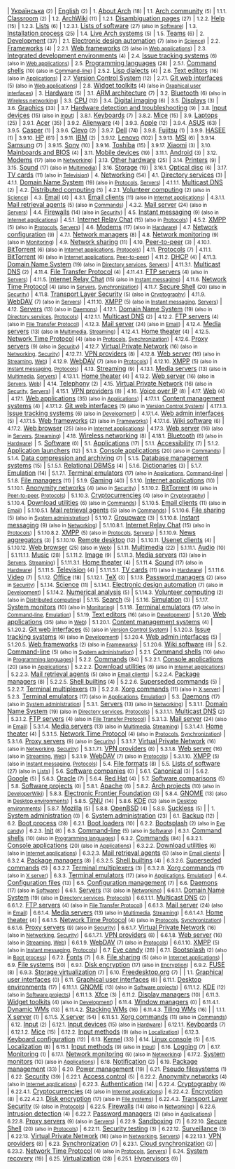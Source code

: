 | [Українська](/index.php/Category:%D0%A3%D0%BA%D1%80%D0%B0%D1%97%D0%BD%D1%81%D1%8C%D0%BA%D0%B0 "Category:Українська") <small>(2)</small> | [English](/index.php/Category:English "Category:English") <small>(2)</small> |
 <small>1.</small> [About Arch](/index.php/Category:About_Arch "Category:About Arch") <small>(18)</small> |
 <small>1.1.</small> [Arch community](/index.php/Category:Arch_community "Category:Arch community") <small>(5)</small> |
 <small>1.1.1.</small> [Classroom](/index.php/Category:Classroom "Category:Classroom") <small>(2)</small> |
 <small>1.2.</small> [ArchWiki](/index.php/Category:ArchWiki "Category:ArchWiki") <small>(11)</small> |
 <small>1.2.1.</small> [Disambiguation pages](/index.php/Category:Disambiguation_pages "Category:Disambiguation pages") <small>(27)</small> |
 <small>1.2.2.</small> [Help](/index.php/Category:Help "Category:Help") <small>(15)</small> |
 <small>1.2.3.</small> [Lists](/index.php/Category:Lists "Category:Lists") <small>(6)</small> |
 <small>1.2.3.1.</small> [Lists of software](/index.php/Category:Lists_of_software "Category:Lists of software") <small>(27) (also in [Software](/index.php/Category:Software "Category:Software"))</small> |
 <small>1.3.</small> [Installation process](/index.php/Category:Installation_process "Category:Installation process") <small>(25)</small> |
 <small>1.4.</small> [Live Arch systems](/index.php/Category:Live_Arch_systems "Category:Live Arch systems") <small>(5)</small> |
 <small>1.5.</small> [Teams](/index.php/Category:Teams "Category:Teams") <small>(6)</small> |
 <small>2.</small> [Development](/index.php/Category:Development "Category:Development") <small>(37)</small> |
 <small>2.1.</small> [Electronic design automation](/index.php/Category:Electronic_design_automation "Category:Electronic design automation") <small>(7) (also in [Science](/index.php/Category:Science "Category:Science"))</small> |
 <small>2.2.</small> [Frameworks](/index.php/Category:Frameworks "Category:Frameworks") <small>(4)</small> |
 <small>2.2.1.</small> [Web frameworks](/index.php/Category:Web_frameworks "Category:Web frameworks") <small>(2) (also in [Web applications](/index.php/Category:Web_applications "Category:Web applications"))</small> |
 <small>2.3.</small> [Integrated development environments](/index.php/Category:Integrated_development_environments "Category:Integrated development environments") <small>(4)</small> |
 <small>2.4.</small> [Issue tracking systems](/index.php/Category:Issue_tracking_systems "Category:Issue tracking systems") <small>(6) (also in [Web applications](/index.php/Category:Web_applications "Category:Web applications"))</small> |
 <small>2.5.</small> [Programming languages](/index.php/Category:Programming_languages "Category:Programming languages") <small>(28)</small> |
 <small>2.5.1.</small> [Command shells](/index.php/Category:Command_shells "Category:Command shells") <small>(10) (also in [Command-line](/index.php/Category:Command-line "Category:Command-line"))</small> |
 <small>2.5.2.</small> [Lisp dialects](/index.php/Category:Lisp_dialects "Category:Lisp dialects") <small>(4)</small> |
 <small>2.6.</small> [Text editors](/index.php/Category:Text_editors "Category:Text editors") <small>(16) (also in [Applications](/index.php/Category:Applications "Category:Applications"))</small> |
 <small>2.7.</small> [Version Control System](/index.php/Category:Version_Control_System "Category:Version Control System") <small>(12)</small> |
 <small>2.7.1.</small> [Git web interfaces](/index.php/Category:Git_web_interfaces "Category:Git web interfaces") <small>(5) (also in [Web applications](/index.php/Category:Web_applications "Category:Web applications"))</small> |
 <small>2.8.</small> [Widget toolkits](/index.php/Category:Widget_toolkits "Category:Widget toolkits") <small>(4) (also in [Graphical user interfaces](/index.php/Category:Graphical_user_interfaces "Category:Graphical user interfaces"))</small> |
 <small>3.</small> [Hardware](/index.php/Category:Hardware "Category:Hardware") <small>(5)</small> |
 <small>3.1.</small> [ARM architecture](/index.php/Category:ARM_architecture "Category:ARM architecture") <small>(7)</small> |
 <small>3.2.</small> [Bluetooth](/index.php/Category:Bluetooth "Category:Bluetooth") <small>(6) (also in [Wireless networking](/index.php/Category:Wireless_networking "Category:Wireless networking"))</small> |
 <small>3.3.</small> [CPU](/index.php/Category:CPU "Category:CPU") <small>(12)</small> |
 <small>3.4.</small> [Digital imaging](/index.php/Category:Digital_imaging "Category:Digital imaging") <small>(6)</small> |
 <small>3.5.</small> [Displays](/index.php/Category:Displays "Category:Displays") <small>(3)</small> |
 <small>3.6.</small> [Graphics](/index.php/Category:Graphics "Category:Graphics") <small>(33)</small> |
 <small>3.7.</small> [Hardware detection and troubleshooting](/index.php/Category:Hardware_detection_and_troubleshooting "Category:Hardware detection and troubleshooting") <small>(9)</small> |
 <small>3.8.</small> [Input devices](/index.php/Category:Input_devices "Category:Input devices") <small>(15) (also in [Input](/index.php/Category:Input "Category:Input"))</small> |
 <small>3.8.1.</small> [Keyboards](/index.php/Category:Keyboards "Category:Keyboards") <small>(7)</small> |
 <small>3.8.2.</small> [Mice](/index.php/Category:Mice "Category:Mice") <small>(15)</small> |
 <small>3.9.</small> [Laptops](/index.php/Category:Laptops "Category:Laptops") <small>(25)</small> |
 <small>3.9.1.</small> [Acer](/index.php/Category:Acer "Category:Acer") <small>(35)</small> |
 <small>3.9.2.</small> [Alienware](/index.php/Category:Alienware "Category:Alienware") <small>(4)</small> |
 <small>3.9.3.</small> [Apple](/index.php/Category:Apple "Category:Apple") <small>(12)</small> |
 <small>3.9.4.</small> [ASUS](/index.php/Category:ASUS "Category:ASUS") <small>(63)</small> |
 <small>3.9.5.</small> [Casper](/index.php/Category:Casper "Category:Casper") <small>(1)</small> |
 <small>3.9.6.</small> [Clevo](/index.php/Category:Clevo "Category:Clevo") <small>(2)</small> |
 <small>3.9.7.</small> [Dell](/index.php/Category:Dell "Category:Dell") <small>(74)</small> |
 <small>3.9.8.</small> [Fujitsu](/index.php/Category:Fujitsu "Category:Fujitsu") <small>(1)</small> |
 <small>3.9.9.</small> [HASEE](/index.php/Category:HASEE "Category:HASEE") <small>(1)</small> |
 <small>3.9.10.</small> [HP](/index.php/Category:HP "Category:HP") <small>(61)</small> |
 <small>3.9.11.</small> [IBM](/index.php/Category:IBM "Category:IBM") <small>(2)</small> |
 <small>3.9.12.</small> [Lenovo](/index.php/Category:Lenovo "Category:Lenovo") <small>(102)</small> |
 <small>3.9.13.</small> [MSI](/index.php/Category:MSI "Category:MSI") <small>(6)</small> |
 <small>3.9.14.</small> [Samsung](/index.php/Category:Samsung "Category:Samsung") <small>(7)</small> |
 <small>3.9.15.</small> [Sony](/index.php/Category:Sony "Category:Sony") <small>(10)</small> |
 <small>3.9.16.</small> [Toshiba](/index.php/Category:Toshiba "Category:Toshiba") <small>(15)</small> |
 <small>3.9.17.</small> [Xiaomi](/index.php/Category:Xiaomi "Category:Xiaomi") <small>(3)</small> |
 <small>3.10.</small> [Mainboards and BIOS](/index.php/Category:Mainboards_and_BIOS "Category:Mainboards and BIOS") <small>(4)</small> |
 <small>3.11.</small> [Mobile devices](/index.php/Category:Mobile_devices "Category:Mobile devices") <small>(19)</small> |
 <small>3.11.1.</small> [Android](/index.php/Category:Android "Category:Android") <small>(3)</small> |
 <small>3.12.</small> [Modems](/index.php/Category:Modems "Category:Modems") <small>(17) (also in [Networking](/index.php/Category:Networking "Category:Networking"))</small> |
 <small>3.13.</small> [Other hardware](/index.php/Category:Other_hardware "Category:Other hardware") <small>(25)</small> |
 <small>3.14.</small> [Printers](/index.php/Category:Printers "Category:Printers") <small>(9)</small> |
 <small>3.15.</small> [Sound](/index.php/Category:Sound "Category:Sound") <small>(17) (also in [Multimedia](/index.php/Category:Multimedia "Category:Multimedia"))</small> |
 <small>3.16.</small> [Storage](/index.php/Category:Storage "Category:Storage") <small>(19)</small> |
 <small>3.16.1.</small> [Optical disc](/index.php/Category:Optical_disc "Category:Optical disc") <small>(6)</small> |
 <small>3.17.</small> [TV cards](/index.php/Category:TV_cards "Category:TV cards") <small>(11) (also in [Television](/index.php/Category:Television "Category:Television"))</small> |
 <small>4.</small> [Networking](/index.php/Category:Networking "Category:Networking") <small>(54)</small> |
 <small>4.1.</small> [Directory services](/index.php/Category:Directory_services "Category:Directory services") <small>(3)</small> |
 <small>4.1.1.</small> [Domain Name System](/index.php/Category:Domain_Name_System "Category:Domain Name System") <small>(19) (also in [Protocols](/index.php/Category:Protocols "Category:Protocols"), [Servers](/index.php/Category:Servers "Category:Servers"))</small> |
 <small>4.1.1.1.</small> [Multicast DNS](/index.php/Category:Multicast_DNS "Category:Multicast DNS") <small>(2)</small> |
 <small>4.2.</small> [Distributed computing](/index.php/Category:Distributed_computing "Category:Distributed computing") <small>(5)</small> |
 <small>4.2.1.</small> [Volunteer computing](/index.php/Category:Volunteer_computing "Category:Volunteer computing") <small>(2) (also in [Science](/index.php/Category:Science "Category:Science"))</small> |
 <small>4.3.</small> [Email](/index.php/Category:Email "Category:Email") <small>(4)</small> |
 <small>4.3.1.</small> [Email clients](/index.php/Category:Email_clients "Category:Email clients") <small>(11) (also in [Internet applications](/index.php/Category:Internet_applications "Category:Internet applications"))</small> |
 <small>4.3.1.1.</small> [Mail retrieval agents](/index.php/Category:Mail_retrieval_agents "Category:Mail retrieval agents") <small>(5) (also in [Commands](/index.php/Category:Commands "Category:Commands"))</small> |
 <small>4.3.2.</small> [Mail server](/index.php/Category:Mail_server "Category:Mail server") <small>(24) (also in [Servers](/index.php/Category:Servers "Category:Servers"))</small> |
 <small>4.4.</small> [Firewalls](/index.php/Category:Firewalls "Category:Firewalls") <small>(14) (also in [Security](/index.php/Category:Security "Category:Security"))</small> |
 <small>4.5.</small> [Instant messaging](/index.php/Category:Instant_messaging "Category:Instant messaging") <small>(9) (also in [Internet applications](/index.php/Category:Internet_applications "Category:Internet applications"))</small> |
 <small>4.5.1.</small> [Internet Relay Chat](/index.php/Category:Internet_Relay_Chat "Category:Internet Relay Chat") <small>(15) (also in [Protocols](/index.php/Category:Protocols "Category:Protocols"))</small> |
 <small>4.5.2.</small> [XMPP](/index.php/Category:XMPP "Category:XMPP") <small>(5) (also in [Protocols](/index.php/Category:Protocols "Category:Protocols"), [Servers](/index.php/Category:Servers "Category:Servers"))</small> |
 <small>4.6.</small> [Modems](/index.php/Category:Modems "Category:Modems") <small>(17) (also in [Hardware](/index.php/Category:Hardware "Category:Hardware"))</small> |
 <small>4.7.</small> [Network configuration](/index.php/Category:Network_configuration "Category:Network configuration") <small>(9)</small> |
 <small>4.7.1.</small> [Network managers](/index.php/Category:Network_managers "Category:Network managers") <small>(8)</small> |
 <small>4.8.</small> [Network monitoring](/index.php/Category:Network_monitoring "Category:Network monitoring") <small>(9) (also in [Monitoring](/index.php/Category:Monitoring "Category:Monitoring"))</small> |
 <small>4.9.</small> [Network sharing](/index.php/Category:Network_sharing "Category:Network sharing") <small>(11)</small> |
 <small>4.10.</small> [Peer-to-peer](/index.php/Category:Peer-to-peer "Category:Peer-to-peer") <small>(3)</small> |
 <small>4.10.1.</small> [BitTorrent](/index.php/Category:BitTorrent "Category:BitTorrent") <small>(6) (also in [Internet applications](/index.php/Category:Internet_applications "Category:Internet applications"), [Protocols](/index.php/Category:Protocols "Category:Protocols"))</small> |
 <small>4.11.</small> [Protocols](/index.php/Category:Protocols "Category:Protocols") <small>(7)</small> |
 <small>4.11.1.</small> [BitTorrent](/index.php/Category:BitTorrent "Category:BitTorrent") <small>(6) (also in [Internet applications](/index.php/Category:Internet_applications "Category:Internet applications"), [Peer-to-peer](/index.php/Category:Peer-to-peer "Category:Peer-to-peer"))</small> |
 <small>4.11.2.</small> [DHCP](/index.php/Category:DHCP "Category:DHCP") <small>(4)</small> |
 <small>4.11.3.</small> [Domain Name System](/index.php/Category:Domain_Name_System "Category:Domain Name System") <small>(19) (also in [Directory services](/index.php/Category:Directory_services "Category:Directory services"), [Servers](/index.php/Category:Servers "Category:Servers"))</small> |
 <small>4.11.3.1.</small> [Multicast DNS](/index.php/Category:Multicast_DNS "Category:Multicast DNS") <small>(2)</small> |
 <small>4.11.4.</small> [File Transfer Protocol](/index.php/Category:File_Transfer_Protocol "Category:File Transfer Protocol") <small>(4)</small> |
 <small>4.11.4.1.</small> [FTP servers](/index.php/Category:FTP_servers "Category:FTP servers") <small>(4) (also in [Servers](/index.php/Category:Servers "Category:Servers"))</small> |
 <small>4.11.5.</small> [Internet Relay Chat](/index.php/Category:Internet_Relay_Chat "Category:Internet Relay Chat") <small>(15) (also in [Instant messaging](/index.php/Category:Instant_messaging "Category:Instant messaging"))</small> |
 <small>4.11.6.</small> [Network Time Protocol](/index.php/Category:Network_Time_Protocol "Category:Network Time Protocol") <small>(4) (also in [Servers](/index.php/Category:Servers "Category:Servers"), [Synchronization](/index.php/Category:Synchronization "Category:Synchronization"))</small> |
 <small>4.11.7.</small> [Secure Shell](/index.php/Category:Secure_Shell "Category:Secure Shell") <small>(20) (also in [Security](/index.php/Category:Security "Category:Security"))</small> |
 <small>4.11.8.</small> [Transport Layer Security](/index.php/Category:Transport_Layer_Security "Category:Transport Layer Security") <small>(5) (also in [Cryptography](/index.php/Category:Cryptography "Category:Cryptography"))</small> |
 <small>4.11.9.</small> [WebDAV](/index.php/Category:WebDAV "Category:WebDAV") <small>(7) (also in [Servers](/index.php/Category:Servers "Category:Servers"))</small> |
 <small>4.11.10.</small> [XMPP](/index.php/Category:XMPP "Category:XMPP") <small>(5) (also in [Instant messaging](/index.php/Category:Instant_messaging "Category:Instant messaging"), [Servers](/index.php/Category:Servers "Category:Servers"))</small> |
 <small>4.12.</small> [Servers](/index.php/Category:Servers "Category:Servers") <small>(13) (also in [Daemons](/index.php/Category:Daemons "Category:Daemons"))</small> |
 <small>4.12.1.</small> [Domain Name System](/index.php/Category:Domain_Name_System "Category:Domain Name System") <small>(19) (also in [Directory services](/index.php/Category:Directory_services "Category:Directory services"), [Protocols](/index.php/Category:Protocols "Category:Protocols"))</small> |
 <small>4.12.1.1.</small> [Multicast DNS](/index.php/Category:Multicast_DNS "Category:Multicast DNS") <small>(2)</small> |
 <small>4.12.2.</small> [FTP servers](/index.php/Category:FTP_servers "Category:FTP servers") <small>(4) (also in [File Transfer Protocol](/index.php/Category:File_Transfer_Protocol "Category:File Transfer Protocol"))</small> |
 <small>4.12.3.</small> [Mail server](/index.php/Category:Mail_server "Category:Mail server") <small>(24) (also in [Email](/index.php/Category:Email "Category:Email"))</small> |
 <small>4.12.4.</small> [Media servers](/index.php/Category:Media_servers "Category:Media servers") <small>(13) (also in [Multimedia](/index.php/Category:Multimedia "Category:Multimedia"), [Streaming](/index.php/Category:Streaming "Category:Streaming"))</small> |
 <small>4.12.4.1.</small> [Home theater](/index.php/Category:Home_theater "Category:Home theater") <small>(4)</small> |
 <small>4.12.5.</small> [Network Time Protocol](/index.php/Category:Network_Time_Protocol "Category:Network Time Protocol") <small>(4) (also in [Protocols](/index.php/Category:Protocols "Category:Protocols"), [Synchronization](/index.php/Category:Synchronization "Category:Synchronization"))</small> |
 <small>4.12.6.</small> [Proxy servers](/index.php/Category:Proxy_servers "Category:Proxy servers") <small>(9) (also in [Security](/index.php/Category:Security "Category:Security"))</small> |
 <small>4.12.7.</small> [Virtual Private Network](/index.php/Category:Virtual_Private_Network "Category:Virtual Private Network") <small>(16) (also in [Networking](/index.php/Category:Networking "Category:Networking"), [Security](/index.php/Category:Security "Category:Security"))</small> |
 <small>4.12.7.1.</small> [VPN providers](/index.php/Category:VPN_providers "Category:VPN providers") <small>(8)</small> |
 <small>4.12.8.</small> [Web server](/index.php/Category:Web_server "Category:Web server") <small>(16) (also in [Streaming](/index.php/Category:Streaming "Category:Streaming"), [Web](/index.php/Category:Web "Category:Web"))</small> |
 <small>4.12.9.</small> [WebDAV](/index.php/Category:WebDAV "Category:WebDAV") <small>(7) (also in [Protocols](/index.php/Category:Protocols "Category:Protocols"))</small> |
 <small>4.12.10.</small> [XMPP](/index.php/Category:XMPP "Category:XMPP") <small>(5) (also in [Instant messaging](/index.php/Category:Instant_messaging "Category:Instant messaging"), [Protocols](/index.php/Category:Protocols "Category:Protocols"))</small> |
 <small>4.13.</small> [Streaming](/index.php/Category:Streaming "Category:Streaming") <small>(9)</small> |
 <small>4.13.1.</small> [Media servers](/index.php/Category:Media_servers "Category:Media servers") <small>(13) (also in [Multimedia](/index.php/Category:Multimedia "Category:Multimedia"), [Servers](/index.php/Category:Servers "Category:Servers"))</small> |
 <small>4.13.1.1.</small> [Home theater](/index.php/Category:Home_theater "Category:Home theater") <small>(4)</small> |
 <small>4.13.2.</small> [Web server](/index.php/Category:Web_server "Category:Web server") <small>(16) (also in [Servers](/index.php/Category:Servers "Category:Servers"), [Web](/index.php/Category:Web "Category:Web"))</small> |
 <small>4.14.</small> [Telephony](/index.php/Category:Telephony "Category:Telephony") <small>(2)</small> |
 <small>4.15.</small> [Virtual Private Network](/index.php/Category:Virtual_Private_Network "Category:Virtual Private Network") <small>(16) (also in [Security](/index.php/Category:Security "Category:Security"), [Servers](/index.php/Category:Servers "Category:Servers"))</small> |
 <small>4.15.1.</small> [VPN providers](/index.php/Category:VPN_providers "Category:VPN providers") <small>(8)</small> |
 <small>4.16.</small> [Voice over IP](/index.php/Category:Voice_over_IP "Category:Voice over IP") <small>(8)</small> |
 <small>4.17.</small> [Web](/index.php/Category:Web "Category:Web") <small>(4)</small> |
 <small>4.17.1.</small> [Web applications](/index.php/Category:Web_applications "Category:Web applications") <small>(35) (also in [Applications](/index.php/Category:Applications "Category:Applications"))</small> |
 <small>4.17.1.1.</small> [Content management systems](/index.php/Category:Content_management_systems "Category:Content management systems") <small>(4)</small> |
 <small>4.17.1.2.</small> [Git web interfaces](/index.php/Category:Git_web_interfaces "Category:Git web interfaces") <small>(5) (also in [Version Control System](/index.php/Category:Version_Control_System "Category:Version Control System"))</small> |
 <small>4.17.1.3.</small> [Issue tracking systems](/index.php/Category:Issue_tracking_systems "Category:Issue tracking systems") <small>(6) (also in [Development](/index.php/Category:Development "Category:Development"))</small> |
 <small>4.17.1.4.</small> [Web admin interfaces](/index.php/Category:Web_admin_interfaces "Category:Web admin interfaces") <small>(5)</small> |
 <small>4.17.1.5.</small> [Web frameworks](/index.php/Category:Web_frameworks "Category:Web frameworks") <small>(2) (also in [Frameworks](/index.php/Category:Frameworks "Category:Frameworks"))</small> |
 <small>4.17.1.6.</small> [Wiki software](/index.php/Category:Wiki_software "Category:Wiki software") <small>(6)</small> |
 <small>4.17.2.</small> [Web browser](/index.php/Category:Web_browser "Category:Web browser") <small>(25) (also in [Internet applications](/index.php/Category:Internet_applications "Category:Internet applications"))</small> |
 <small>4.17.3.</small> [Web server](/index.php/Category:Web_server "Category:Web server") <small>(16) (also in [Servers](/index.php/Category:Servers "Category:Servers"), [Streaming](/index.php/Category:Streaming "Category:Streaming"))</small> |
 <small>4.18.</small> [Wireless networking](/index.php/Category:Wireless_networking "Category:Wireless networking") <small>(8)</small> |
 <small>4.18.1.</small> [Bluetooth](/index.php/Category:Bluetooth "Category:Bluetooth") <small>(6) (also in [Hardware](/index.php/Category:Hardware "Category:Hardware"))</small> |
 <small>5.</small> [Software](/index.php/Category:Software "Category:Software") <small>(0)</small> |
 <small>5.1.</small> [Applications](/index.php/Category:Applications "Category:Applications") <small>(17)</small> |
 <small>5.1.1.</small> [Accessibility](/index.php/Category:Accessibility "Category:Accessibility") <small>(7)</small> |
 <small>5.1.2.</small> [Application launchers](/index.php/Category:Application_launchers "Category:Application launchers") <small>(12)</small> |
 <small>5.1.3.</small> [Console applications](/index.php/Category:Console_applications "Category:Console applications") <small>(20) (also in [Commands](/index.php/Category:Commands "Category:Commands"))</small> |
 <small>5.1.4.</small> [Data compression and archiving](/index.php/Category:Data_compression_and_archiving "Category:Data compression and archiving") <small>(7)</small> |
 <small>5.1.5.</small> [Database management systems](/index.php/Category:Database_management_systems "Category:Database management systems") <small>(15)</small> |
 <small>5.1.5.1.</small> [Relational DBMSs](/index.php/Category:Relational_DBMSs "Category:Relational DBMSs") <small>(4)</small> |
 <small>5.1.6.</small> [Dictionaries](/index.php/Category:Dictionaries "Category:Dictionaries") <small>(3)</small> |
 <small>5.1.7.</small> [Emulation](/index.php/Category:Emulation "Category:Emulation") <small>(14)</small> |
 <small>5.1.7.1.</small> [Terminal emulators](/index.php/Category:Terminal_emulators "Category:Terminal emulators") <small>(17) (also in [Applications](/index.php/Category:Applications "Category:Applications"), [Command-line](/index.php/Category:Command-line "Category:Command-line"))</small> |
 <small>5.1.8.</small> [File managers](/index.php/Category:File_managers "Category:File managers") <small>(11)</small> |
 <small>5.1.9.</small> [Gaming](/index.php/Category:Gaming "Category:Gaming") <small>(40)</small> |
 <small>5.1.10.</small> [Internet applications](/index.php/Category:Internet_applications "Category:Internet applications") <small>(10)</small> |
 <small>5.1.10.1.</small> [Anonymity networks](/index.php/Category:Anonymity_networks "Category:Anonymity networks") <small>(4) (also in [Security](/index.php/Category:Security "Category:Security"))</small> |
 <small>5.1.10.2.</small> [BitTorrent](/index.php/Category:BitTorrent "Category:BitTorrent") <small>(6) (also in [Peer-to-peer](/index.php/Category:Peer-to-peer "Category:Peer-to-peer"), [Protocols](/index.php/Category:Protocols "Category:Protocols"))</small> |
 <small>5.1.10.3.</small> [Cryptocurrencies](/index.php/Category:Cryptocurrencies "Category:Cryptocurrencies") <small>(4) (also in [Cryptography](/index.php/Category:Cryptography "Category:Cryptography"))</small> |
 <small>5.1.10.4.</small> [Download utilities](/index.php/Category:Download_utilities "Category:Download utilities") <small>(6) (also in [Commands](/index.php/Category:Commands "Category:Commands"))</small> |
 <small>5.1.10.5.</small> [Email clients](/index.php/Category:Email_clients "Category:Email clients") <small>(11) (also in [Email](/index.php/Category:Email "Category:Email"))</small> |
 <small>5.1.10.5.1.</small> [Mail retrieval agents](/index.php/Category:Mail_retrieval_agents "Category:Mail retrieval agents") <small>(5) (also in [Commands](/index.php/Category:Commands "Category:Commands"))</small> |
 <small>5.1.10.6.</small> [File sharing](/index.php/Category:File_sharing "Category:File sharing") <small>(5) (also in [System administration](/index.php/Category:System_administration "Category:System administration"))</small> |
 <small>5.1.10.7.</small> [Groupware](/index.php/Category:Groupware "Category:Groupware") <small>(3)</small> |
 <small>5.1.10.8.</small> [Instant messaging](/index.php/Category:Instant_messaging "Category:Instant messaging") <small>(9) (also in [Networking](/index.php/Category:Networking "Category:Networking"))</small> |
 <small>5.1.10.8.1.</small> [Internet Relay Chat](/index.php/Category:Internet_Relay_Chat "Category:Internet Relay Chat") <small>(15) (also in [Protocols](/index.php/Category:Protocols "Category:Protocols"))</small> |
 <small>5.1.10.8.2.</small> [XMPP](/index.php/Category:XMPP "Category:XMPP") <small>(5) (also in [Protocols](/index.php/Category:Protocols "Category:Protocols"), [Servers](/index.php/Category:Servers "Category:Servers"))</small> |
 <small>5.1.10.9.</small> [News aggregators](/index.php/Category:News_aggregators "Category:News aggregators") <small>(3)</small> |
 <small>5.1.10.10.</small> [Remote desktop](/index.php/Category:Remote_desktop "Category:Remote desktop") <small>(12)</small> |
 <small>5.1.10.11.</small> [Usenet clients](/index.php/Category:Usenet_clients "Category:Usenet clients") <small>(4)</small> |
 <small>5.1.10.12.</small> [Web browser](/index.php/Category:Web_browser "Category:Web browser") <small>(25) (also in [Web](/index.php/Category:Web "Category:Web"))</small> |
 <small>5.1.11.</small> [Multimedia](/index.php/Category:Multimedia "Category:Multimedia") <small>(22)</small> |
 <small>5.1.11.1.</small> [Audio](/index.php/Category:Audio "Category:Audio") <small>(10)</small> |
 <small>5.1.11.1.1.</small> [Music](/index.php/Category:Music "Category:Music") <small>(28)</small> |
 <small>5.1.11.2.</small> [Image](/index.php/Category:Image "Category:Image") <small>(9)</small> |
 <small>5.1.11.3.</small> [Media servers](/index.php/Category:Media_servers "Category:Media servers") <small>(13) (also in [Servers](/index.php/Category:Servers "Category:Servers"), [Streaming](/index.php/Category:Streaming "Category:Streaming"))</small> |
 <small>5.1.11.3.1.</small> [Home theater](/index.php/Category:Home_theater "Category:Home theater") <small>(4)</small> |
 <small>5.1.11.4.</small> [Sound](/index.php/Category:Sound "Category:Sound") <small>(17) (also in [Hardware](/index.php/Category:Hardware "Category:Hardware"))</small> |
 <small>5.1.11.5.</small> [Television](/index.php/Category:Television "Category:Television") <small>(4)</small> |
 <small>5.1.11.5.1.</small> [TV cards](/index.php/Category:TV_cards "Category:TV cards") <small>(11) (also in [Hardware](/index.php/Category:Hardware "Category:Hardware"))</small> |
 <small>5.1.11.6.</small> [Video](/index.php/Category:Video "Category:Video") <small>(7)</small> |
 <small>5.1.12.</small> [Office](/index.php/Category:Office "Category:Office") <small>(18)</small> |
 <small>5.1.12.1.</small> [TeX](/index.php/Category:TeX "Category:TeX") <small>(3)</small> |
 <small>5.1.13.</small> [Password managers](/index.php/Category:Password_managers "Category:Password managers") <small>(2) (also in [Security](/index.php/Category:Security "Category:Security"))</small> |
 <small>5.1.14.</small> [Science](/index.php/Category:Science "Category:Science") <small>(11)</small> |
 <small>5.1.14.1.</small> [Electronic design automation](/index.php/Category:Electronic_design_automation "Category:Electronic design automation") <small>(7) (also in [Development](/index.php/Category:Development "Category:Development"))</small> |
 <small>5.1.14.2.</small> [Numerical analysis](/index.php/Category:Numerical_analysis "Category:Numerical analysis") <small>(5)</small> |
 <small>5.1.14.3.</small> [Volunteer computing](/index.php/Category:Volunteer_computing "Category:Volunteer computing") <small>(2) (also in [Distributed computing](/index.php/Category:Distributed_computing "Category:Distributed computing"))</small> |
 <small>5.1.15.</small> [Search](/index.php/Category:Search "Category:Search") <small>(5)</small> |
 <small>5.1.16.</small> [Simulation](/index.php/Category:Simulation "Category:Simulation") <small>(3)</small> |
 <small>5.1.17.</small> [System monitors](/index.php/Category:System_monitors "Category:System monitors") <small>(10) (also in [Monitoring](/index.php/Category:Monitoring "Category:Monitoring"))</small> |
 <small>5.1.18.</small> [Terminal emulators](/index.php/Category:Terminal_emulators "Category:Terminal emulators") <small>(17) (also in [Command-line](/index.php/Category:Command-line "Category:Command-line"), [Emulation](/index.php/Category:Emulation "Category:Emulation"))</small> |
 <small>5.1.19.</small> [Text editors](/index.php/Category:Text_editors "Category:Text editors") <small>(16) (also in [Development](/index.php/Category:Development "Category:Development"))</small> |
 <small>5.1.20.</small> [Web applications](/index.php/Category:Web_applications "Category:Web applications") <small>(35) (also in [Web](/index.php/Category:Web "Category:Web"))</small> |
 <small>5.1.20.1.</small> [Content management systems](/index.php/Category:Content_management_systems "Category:Content management systems") <small>(4)</small> |
 <small>5.1.20.2.</small> [Git web interfaces](/index.php/Category:Git_web_interfaces "Category:Git web interfaces") <small>(5) (also in [Version Control System](/index.php/Category:Version_Control_System "Category:Version Control System"))</small> |
 <small>5.1.20.3.</small> [Issue tracking systems](/index.php/Category:Issue_tracking_systems "Category:Issue tracking systems") <small>(6) (also in [Development](/index.php/Category:Development "Category:Development"))</small> |
 <small>5.1.20.4.</small> [Web admin interfaces](/index.php/Category:Web_admin_interfaces "Category:Web admin interfaces") <small>(5)</small> |
 <small>5.1.20.5.</small> [Web frameworks](/index.php/Category:Web_frameworks "Category:Web frameworks") <small>(2) (also in [Frameworks](/index.php/Category:Frameworks "Category:Frameworks"))</small> |
 <small>5.1.20.6.</small> [Wiki software](/index.php/Category:Wiki_software "Category:Wiki software") <small>(6)</small> |
 <small>5.2.</small> [Command-line](/index.php/Category:Command-line "Category:Command-line") <small>(5) (also in [System administration](/index.php/Category:System_administration "Category:System administration"))</small> |
 <small>5.2.1.</small> [Command shells](/index.php/Category:Command_shells "Category:Command shells") <small>(10) (also in [Programming languages](/index.php/Category:Programming_languages "Category:Programming languages"))</small> |
 <small>5.2.2.</small> [Commands](/index.php/Category:Commands "Category:Commands") <small>(84)</small> |
 <small>5.2.2.1.</small> [Console applications](/index.php/Category:Console_applications "Category:Console applications") <small>(20) (also in [Applications](/index.php/Category:Applications "Category:Applications"))</small> |
 <small>5.2.2.2.</small> [Download utilities](/index.php/Category:Download_utilities "Category:Download utilities") <small>(6) (also in [Internet applications](/index.php/Category:Internet_applications "Category:Internet applications"))</small> |
 <small>5.2.2.3.</small> [Mail retrieval agents](/index.php/Category:Mail_retrieval_agents "Category:Mail retrieval agents") <small>(5) (also in [Email clients](/index.php/Category:Email_clients "Category:Email clients"))</small> |
 <small>5.2.2.4.</small> [Package managers](/index.php/Category:Package_managers "Category:Package managers") <small>(8)</small> |
 <small>5.2.2.5.</small> [Shell builtins](/index.php/Category:Shell_builtins "Category:Shell builtins") <small>(4)</small> |
 <small>5.2.2.6.</small> [Superseded commands](/index.php/Category:Superseded_commands "Category:Superseded commands") <small>(5)</small> |
 <small>5.2.2.7.</small> [Terminal multiplexers](/index.php/Category:Terminal_multiplexers "Category:Terminal multiplexers") <small>(3)</small> |
 <small>5.2.2.8.</small> [Xorg commands](/index.php/Category:Xorg_commands "Category:Xorg commands") <small>(11) (also in [X server](/index.php/Category:X_server "Category:X server"))</small> |
 <small>5.2.3.</small> [Terminal emulators](/index.php/Category:Terminal_emulators "Category:Terminal emulators") <small>(17) (also in [Applications](/index.php/Category:Applications "Category:Applications"), [Emulation](/index.php/Category:Emulation "Category:Emulation"))</small> |
 <small>5.3.</small> [Daemons](/index.php/Category:Daemons "Category:Daemons") <small>(17) (also in [System administration](/index.php/Category:System_administration "Category:System administration"))</small> |
 <small>5.3.1.</small> [Servers](/index.php/Category:Servers "Category:Servers") <small>(13) (also in [Networking](/index.php/Category:Networking "Category:Networking"))</small> |
 <small>5.3.1.1.</small> [Domain Name System](/index.php/Category:Domain_Name_System "Category:Domain Name System") <small>(19) (also in [Directory services](/index.php/Category:Directory_services "Category:Directory services"), [Protocols](/index.php/Category:Protocols "Category:Protocols"))</small> |
 <small>5.3.1.1.1.</small> [Multicast DNS](/index.php/Category:Multicast_DNS "Category:Multicast DNS") <small>(2)</small> |
 <small>5.3.1.2.</small> [FTP servers](/index.php/Category:FTP_servers "Category:FTP servers") <small>(4) (also in [File Transfer Protocol](/index.php/Category:File_Transfer_Protocol "Category:File Transfer Protocol"))</small> |
 <small>5.3.1.3.</small> [Mail server](/index.php/Category:Mail_server "Category:Mail server") <small>(24) (also in [Email](/index.php/Category:Email "Category:Email"))</small> |
 <small>5.3.1.4.</small> [Media servers](/index.php/Category:Media_servers "Category:Media servers") <small>(13) (also in [Multimedia](/index.php/Category:Multimedia "Category:Multimedia"), [Streaming](/index.php/Category:Streaming "Category:Streaming"))</small> |
 <small>5.3.1.4.1.</small> [Home theater](/index.php/Category:Home_theater "Category:Home theater") <small>(4)</small> |
 <small>5.3.1.5.</small> [Network Time Protocol](/index.php/Category:Network_Time_Protocol "Category:Network Time Protocol") <small>(4) (also in [Protocols](/index.php/Category:Protocols "Category:Protocols"), [Synchronization](/index.php/Category:Synchronization "Category:Synchronization"))</small> |
 <small>5.3.1.6.</small> [Proxy servers](/index.php/Category:Proxy_servers "Category:Proxy servers") <small>(9) (also in [Security](/index.php/Category:Security "Category:Security"))</small> |
 <small>5.3.1.7.</small> [Virtual Private Network](/index.php/Category:Virtual_Private_Network "Category:Virtual Private Network") <small>(16) (also in [Networking](/index.php/Category:Networking "Category:Networking"), [Security](/index.php/Category:Security "Category:Security"))</small> |
 <small>5.3.1.7.1.</small> [VPN providers](/index.php/Category:VPN_providers "Category:VPN providers") <small>(8)</small> |
 <small>5.3.1.8.</small> [Web server](/index.php/Category:Web_server "Category:Web server") <small>(16) (also in [Streaming](/index.php/Category:Streaming "Category:Streaming"), [Web](/index.php/Category:Web "Category:Web"))</small> |
 <small>5.3.1.9.</small> [WebDAV](/index.php/Category:WebDAV "Category:WebDAV") <small>(7) (also in [Protocols](/index.php/Category:Protocols "Category:Protocols"))</small> |
 <small>5.3.1.10.</small> [XMPP](/index.php/Category:XMPP "Category:XMPP") <small>(5) (also in [Instant messaging](/index.php/Category:Instant_messaging "Category:Instant messaging"), [Protocols](/index.php/Category:Protocols "Category:Protocols"))</small> |
 <small>5.4.</small> [File formats](/index.php/Category:File_formats "Category:File formats") <small>(8)</small> |
 <small>5.5.</small> [Lists of software](/index.php/Category:Lists_of_software "Category:Lists of software") <small>(27) (also in [Lists](/index.php/Category:Lists "Category:Lists"))</small> |
 <small>5.6.</small> [Software companies](/index.php/Category:Software_companies "Category:Software companies") <small>(0)</small> |
 <small>5.6.1.</small> [Canonical](/index.php/Category:Canonical "Category:Canonical") <small>(3)</small> |
 <small>5.6.2.</small> [Google](/index.php/Category:Google "Category:Google") <small>(5)</small> |
 <small>5.6.3.</small> [Oracle](/index.php/Category:Oracle "Category:Oracle") <small>(7)</small> |
 <small>5.6.4.</small> [Red Hat](/index.php/Category:Red_Hat "Category:Red Hat") <small>(4)</small> |
 <small>5.7.</small> [Software comparisons](/index.php/Category:Software_comparisons "Category:Software comparisons") <small>(5)</small> |
 <small>5.8.</small> [Software projects](/index.php/Category:Software_projects "Category:Software projects") <small>(0)</small> |
 <small>5.8.1.</small> [Apache](/index.php/Category:Apache "Category:Apache") <small>(6)</small> |
 <small>5.8.2.</small> [Arch projects](/index.php/Category:Arch_projects "Category:Arch projects") <small>(10) (also in [DeveloperWiki](/index.php/Category:DeveloperWiki "Category:DeveloperWiki"))</small> |
 <small>5.8.3.</small> [Electronic Frontier Foundation](/index.php/Category:Electronic_Frontier_Foundation "Category:Electronic Frontier Foundation") <small>(3)</small> |
 <small>5.8.4.</small> [GNOME](/index.php/Category:GNOME "Category:GNOME") <small>(13) (also in [Desktop environments](/index.php/Category:Desktop_environments "Category:Desktop environments"))</small> |
 <small>5.8.5.</small> [GNU](/index.php/Category:GNU "Category:GNU") <small>(14)</small> |
 <small>5.8.6.</small> [KDE](/index.php/Category:KDE "Category:KDE") <small>(12) (also in [Desktop environments](/index.php/Category:Desktop_environments "Category:Desktop environments"))</small> |
 <small>5.8.7.</small> [Mozilla](/index.php/Category:Mozilla "Category:Mozilla") <small>(5)</small> |
 <small>5.8.8.</small> [OpenBSD](/index.php/Category:OpenBSD "Category:OpenBSD") <small>(4)</small> |
 <small>5.8.9.</small> [Suckless](/index.php/Category:Suckless "Category:Suckless") <small>(5)</small> |
| <small>1.</small> [System administration](/index.php/Category:System_administration_(%D0%A3%D0%BA%D1%80%D0%B0%D1%97%D0%BD%D1%81%D1%8C%D0%BA%D0%B0) "Category:System administration (Українська)") <small>(0)</small> | <small>6.</small> [System administration](/index.php/Category:System_administration "Category:System administration") <small>(23)</small> |
 <small>6.1.</small> [Backup](/index.php/Category:Backup "Category:Backup") <small>(12)</small> |
 <small>6.2.</small> [Boot process](/index.php/Category:Boot_process "Category:Boot process") <small>(28)</small> |
 <small>6.2.1.</small> [Boot loaders](/index.php/Category:Boot_loaders "Category:Boot loaders") <small>(10)</small> |
 <small>6.2.2.</small> [Bootsplash](/index.php/Category:Bootsplash "Category:Bootsplash") <small>(2) (also in [Eye candy](/index.php/Category:Eye_candy "Category:Eye candy"))</small> |
 <small>6.2.3.</small> [Init](/index.php/Category:Init "Category:Init") <small>(8)</small> |
 <small>6.3.</small> [Command-line](/index.php/Category:Command-line "Category:Command-line") <small>(5) (also in [Software](/index.php/Category:Software "Category:Software"))</small> |
 <small>6.3.1.</small> [Command shells](/index.php/Category:Command_shells "Category:Command shells") <small>(10) (also in [Programming languages](/index.php/Category:Programming_languages "Category:Programming languages"))</small> |
 <small>6.3.2.</small> [Commands](/index.php/Category:Commands "Category:Commands") <small>(84)</small> |
 <small>6.3.2.1.</small> [Console applications](/index.php/Category:Console_applications "Category:Console applications") <small>(20) (also in [Applications](/index.php/Category:Applications "Category:Applications"))</small> |
 <small>6.3.2.2.</small> [Download utilities](/index.php/Category:Download_utilities "Category:Download utilities") <small>(6) (also in [Internet applications](/index.php/Category:Internet_applications "Category:Internet applications"))</small> |
 <small>6.3.2.3.</small> [Mail retrieval agents](/index.php/Category:Mail_retrieval_agents "Category:Mail retrieval agents") <small>(5) (also in [Email clients](/index.php/Category:Email_clients "Category:Email clients"))</small> |
 <small>6.3.2.4.</small> [Package managers](/index.php/Category:Package_managers "Category:Package managers") <small>(8)</small> |
 <small>6.3.2.5.</small> [Shell builtins](/index.php/Category:Shell_builtins "Category:Shell builtins") <small>(4)</small> |
 <small>6.3.2.6.</small> [Superseded commands](/index.php/Category:Superseded_commands "Category:Superseded commands") <small>(5)</small> |
 <small>6.3.2.7.</small> [Terminal multiplexers](/index.php/Category:Terminal_multiplexers "Category:Terminal multiplexers") <small>(3)</small> |
 <small>6.3.2.8.</small> [Xorg commands](/index.php/Category:Xorg_commands "Category:Xorg commands") <small>(11) (also in [X server](/index.php/Category:X_server "Category:X server"))</small> |
 <small>6.3.3.</small> [Terminal emulators](/index.php/Category:Terminal_emulators "Category:Terminal emulators") <small>(17) (also in [Applications](/index.php/Category:Applications "Category:Applications"), [Emulation](/index.php/Category:Emulation "Category:Emulation"))</small> |
 <small>6.4.</small> [Configuration files](/index.php/Category:Configuration_files "Category:Configuration files") <small>(13)</small> |
 <small>6.5.</small> [Configuration management](/index.php/Category:Configuration_management "Category:Configuration management") <small>(7)</small> |
 <small>6.6.</small> [Daemons](/index.php/Category:Daemons "Category:Daemons") <small>(17) (also in [Software](/index.php/Category:Software "Category:Software"))</small> |
 <small>6.6.1.</small> [Servers](/index.php/Category:Servers "Category:Servers") <small>(13) (also in [Networking](/index.php/Category:Networking "Category:Networking"))</small> |
 <small>6.6.1.1.</small> [Domain Name System](/index.php/Category:Domain_Name_System "Category:Domain Name System") <small>(19) (also in [Directory services](/index.php/Category:Directory_services "Category:Directory services"), [Protocols](/index.php/Category:Protocols "Category:Protocols"))</small> |
 <small>6.6.1.1.1.</small> [Multicast DNS](/index.php/Category:Multicast_DNS "Category:Multicast DNS") <small>(2)</small> |
 <small>6.6.1.2.</small> [FTP servers](/index.php/Category:FTP_servers "Category:FTP servers") <small>(4) (also in [File Transfer Protocol](/index.php/Category:File_Transfer_Protocol "Category:File Transfer Protocol"))</small> |
 <small>6.6.1.3.</small> [Mail server](/index.php/Category:Mail_server "Category:Mail server") <small>(24) (also in [Email](/index.php/Category:Email "Category:Email"))</small> |
 <small>6.6.1.4.</small> [Media servers](/index.php/Category:Media_servers "Category:Media servers") <small>(13) (also in [Multimedia](/index.php/Category:Multimedia "Category:Multimedia"), [Streaming](/index.php/Category:Streaming "Category:Streaming"))</small> |
 <small>6.6.1.4.1.</small> [Home theater](/index.php/Category:Home_theater "Category:Home theater") <small>(4)</small> |
 <small>6.6.1.5.</small> [Network Time Protocol](/index.php/Category:Network_Time_Protocol "Category:Network Time Protocol") <small>(4) (also in [Protocols](/index.php/Category:Protocols "Category:Protocols"), [Synchronization](/index.php/Category:Synchronization "Category:Synchronization"))</small> |
 <small>6.6.1.6.</small> [Proxy servers](/index.php/Category:Proxy_servers "Category:Proxy servers") <small>(9) (also in [Security](/index.php/Category:Security "Category:Security"))</small> |
 <small>6.6.1.7.</small> [Virtual Private Network](/index.php/Category:Virtual_Private_Network "Category:Virtual Private Network") <small>(16) (also in [Networking](/index.php/Category:Networking "Category:Networking"), [Security](/index.php/Category:Security "Category:Security"))</small> |
 <small>6.6.1.7.1.</small> [VPN providers](/index.php/Category:VPN_providers "Category:VPN providers") <small>(8)</small> |
 <small>6.6.1.8.</small> [Web server](/index.php/Category:Web_server "Category:Web server") <small>(16) (also in [Streaming](/index.php/Category:Streaming "Category:Streaming"), [Web](/index.php/Category:Web "Category:Web"))</small> |
 <small>6.6.1.9.</small> [WebDAV](/index.php/Category:WebDAV "Category:WebDAV") <small>(7) (also in [Protocols](/index.php/Category:Protocols "Category:Protocols"))</small> |
 <small>6.6.1.10.</small> [XMPP](/index.php/Category:XMPP "Category:XMPP") <small>(5) (also in [Instant messaging](/index.php/Category:Instant_messaging "Category:Instant messaging"), [Protocols](/index.php/Category:Protocols "Category:Protocols"))</small> |
 <small>6.7.</small> [Eye candy](/index.php/Category:Eye_candy "Category:Eye candy") <small>(28)</small> |
 <small>6.7.1.</small> [Bootsplash](/index.php/Category:Bootsplash "Category:Bootsplash") <small>(2) (also in [Boot process](/index.php/Category:Boot_process "Category:Boot process"))</small> |
 <small>6.7.2.</small> [Fonts](/index.php/Category:Fonts "Category:Fonts") <small>(7)</small> |
 <small>6.8.</small> [File sharing](/index.php/Category:File_sharing "Category:File sharing") <small>(5) (also in [Internet applications](/index.php/Category:Internet_applications "Category:Internet applications"))</small> |
 <small>6.9.</small> [File systems](/index.php/Category:File_systems "Category:File systems") <small>(50)</small> |
 <small>6.9.1.</small> [Disk encryption](/index.php/Category:Disk_encryption "Category:Disk encryption") <small>(17) (also in [Encryption](/index.php/Category:Encryption "Category:Encryption"))</small> |
 <small>6.9.2.</small> [FUSE](/index.php/Category:FUSE "Category:FUSE") <small>(8)</small> |
 <small>6.9.3.</small> [Storage virtualization](/index.php/Category:Storage_virtualization "Category:Storage virtualization") <small>(7)</small> |
 <small>6.10.</small> [Freedesktop.org](/index.php/Category:Freedesktop.org "Category:Freedesktop.org") <small>(7)</small> |
| <small>1.1.</small> [Graphical user interfaces](/index.php/Category:Graphical_user_interfaces_(%D0%A3%D0%BA%D1%80%D0%B0%D1%97%D0%BD%D1%81%D1%8C%D0%BA%D0%B0) "Category:Graphical user interfaces (Українська)") <small>(0)</small> | <small>6.11.</small> [Graphical user interfaces](/index.php/Category:Graphical_user_interfaces "Category:Graphical user interfaces") <small>(6)</small> |
 <small>6.11.1.</small> [Desktop environments](/index.php/Category:Desktop_environments "Category:Desktop environments") <small>(17)</small> |
 <small>6.11.1.1.</small> [GNOME](/index.php/Category:GNOME "Category:GNOME") <small>(13) (also in [Software projects](/index.php/Category:Software_projects "Category:Software projects"))</small> |
 <small>6.11.1.2.</small> [KDE](/index.php/Category:KDE "Category:KDE") <small>(12) (also in [Software projects](/index.php/Category:Software_projects "Category:Software projects"))</small> |
 <small>6.11.1.3.</small> [Xfce](/index.php/Category:Xfce "Category:Xfce") <small>(3)</small> |
 <small>6.11.2.</small> [Display managers](/index.php/Category:Display_managers "Category:Display managers") <small>(10)</small> |
 <small>6.11.3.</small> [Widget toolkits](/index.php/Category:Widget_toolkits "Category:Widget toolkits") <small>(4) (also in [Development](/index.php/Category:Development "Category:Development"))</small> |
 <small>6.11.4.</small> [Window managers](/index.php/Category:Window_managers "Category:Window managers") <small>(0)</small> |
 <small>6.11.4.1.</small> [Dynamic WMs](/index.php/Category:Dynamic_WMs "Category:Dynamic WMs") <small>(13)</small> |
 <small>6.11.4.2.</small> [Stacking WMs](/index.php/Category:Stacking_WMs "Category:Stacking WMs") <small>(16)</small> |
 <small>6.11.4.3.</small> [Tiling WMs](/index.php/Category:Tiling_WMs "Category:Tiling WMs") <small>(16)</small> |
| <small>1.1.1.</small> [X server](/index.php/Category:X_server_(%D0%A3%D0%BA%D1%80%D0%B0%D1%97%D0%BD%D1%81%D1%8C%D0%BA%D0%B0) "Category:X server (Українська)") <small>(1)</small> | <small>6.11.5.</small> [X server](/index.php/Category:X_server "Category:X server") <small>(54)</small> |
 <small>6.11.5.1.</small> [Xorg commands](/index.php/Category:Xorg_commands "Category:Xorg commands") <small>(11) (also in [Commands](/index.php/Category:Commands "Category:Commands"))</small> |
 <small>6.12.</small> [Input](/index.php/Category:Input "Category:Input") <small>(2)</small> |
 <small>6.12.1.</small> [Input devices](/index.php/Category:Input_devices "Category:Input devices") <small>(15) (also in [Hardware](/index.php/Category:Hardware "Category:Hardware"))</small> |
 <small>6.12.1.1.</small> [Keyboards](/index.php/Category:Keyboards "Category:Keyboards") <small>(7)</small> |
 <small>6.12.1.2.</small> [Mice](/index.php/Category:Mice "Category:Mice") <small>(15)</small> |
 <small>6.12.2.</small> [Input methods](/index.php/Category:Input_methods "Category:Input methods") <small>(9) (also in [Localization](/index.php/Category:Localization "Category:Localization"))</small> |
 <small>6.12.3.</small> [Keyboard configuration](/index.php/Category:Keyboard_configuration "Category:Keyboard configuration") <small>(12)</small> |
 <small>6.13.</small> [Kernel](/index.php/Category:Kernel "Category:Kernel") <small>(33)</small> |
 <small>6.14.</small> [Linux console](/index.php/Category:Linux_console "Category:Linux console") <small>(5)</small> |
 <small>6.15.</small> [Localization](/index.php/Category:Localization "Category:Localization") <small>(8)</small> |
 <small>6.15.1.</small> [Input methods](/index.php/Category:Input_methods "Category:Input methods") <small>(9) (also in [Input](/index.php/Category:Input "Category:Input"))</small> |
 <small>6.16.</small> [Logging](/index.php/Category:Logging "Category:Logging") <small>(7)</small> |
 <small>6.17.</small> [Monitoring](/index.php/Category:Monitoring "Category:Monitoring") <small>(1)</small> |
 <small>6.17.1.</small> [Network monitoring](/index.php/Category:Network_monitoring "Category:Network monitoring") <small>(9) (also in [Networking](/index.php/Category:Networking "Category:Networking"))</small> |
 <small>6.17.2.</small> [System monitors](/index.php/Category:System_monitors "Category:System monitors") <small>(10) (also in [Applications](/index.php/Category:Applications "Category:Applications"))</small> |
 <small>6.18.</small> [Notification](/index.php/Category:Notification "Category:Notification") <small>(2)</small> |
 <small>6.19.</small> [Package management](/index.php/Category:Package_management "Category:Package management") <small>(33)</small> |
 <small>6.20.</small> [Power management](/index.php/Category:Power_management "Category:Power management") <small>(19)</small> |
 <small>6.21.</small> [Pseudo filesystems](/index.php/Category:Pseudo_filesystems "Category:Pseudo filesystems") <small>(1)</small> |
 <small>6.22.</small> [Security](/index.php/Category:Security "Category:Security") <small>(39)</small> |
 <small>6.22.1.</small> [Access control](/index.php/Category:Access_control "Category:Access control") <small>(5)</small> |
 <small>6.22.2.</small> [Anonymity networks](/index.php/Category:Anonymity_networks "Category:Anonymity networks") <small>(4) (also in [Internet applications](/index.php/Category:Internet_applications "Category:Internet applications"))</small> |
 <small>6.22.3.</small> [Authentication](/index.php/Category:Authentication "Category:Authentication") <small>(14)</small> |
 <small>6.22.4.</small> [Cryptography](/index.php/Category:Cryptography "Category:Cryptography") <small>(6)</small> |
 <small>6.22.4.1.</small> [Cryptocurrencies](/index.php/Category:Cryptocurrencies "Category:Cryptocurrencies") <small>(4) (also in [Internet applications](/index.php/Category:Internet_applications "Category:Internet applications"))</small> |
 <small>6.22.4.2.</small> [Encryption](/index.php/Category:Encryption "Category:Encryption") <small>(8)</small> |
 <small>6.22.4.2.1.</small> [Disk encryption](/index.php/Category:Disk_encryption "Category:Disk encryption") <small>(17) (also in [File systems](/index.php/Category:File_systems "Category:File systems"))</small> |
 <small>6.22.4.3.</small> [Transport Layer Security](/index.php/Category:Transport_Layer_Security "Category:Transport Layer Security") <small>(5) (also in [Protocols](/index.php/Category:Protocols "Category:Protocols"))</small> |
 <small>6.22.5.</small> [Firewalls](/index.php/Category:Firewalls "Category:Firewalls") <small>(14) (also in [Networking](/index.php/Category:Networking "Category:Networking"))</small> |
 <small>6.22.6.</small> [Intrusion detection](/index.php/Category:Intrusion_detection "Category:Intrusion detection") <small>(4)</small> |
 <small>6.22.7.</small> [Password managers](/index.php/Category:Password_managers "Category:Password managers") <small>(2) (also in [Applications](/index.php/Category:Applications "Category:Applications"))</small> |
 <small>6.22.8.</small> [Proxy servers](/index.php/Category:Proxy_servers "Category:Proxy servers") <small>(9) (also in [Servers](/index.php/Category:Servers "Category:Servers"))</small> |
 <small>6.22.9.</small> [Sandboxing](/index.php/Category:Sandboxing "Category:Sandboxing") <small>(7)</small> |
 <small>6.22.10.</small> [Secure Shell](/index.php/Category:Secure_Shell "Category:Secure Shell") <small>(20) (also in [Protocols](/index.php/Category:Protocols "Category:Protocols"))</small> |
 <small>6.22.11.</small> [Security testing](/index.php/Category:Security_testing "Category:Security testing") <small>(3)</small> |
 <small>6.22.12.</small> [Surveillance](/index.php/Category:Surveillance "Category:Surveillance") <small>(3)</small> |
 <small>6.22.13.</small> [Virtual Private Network](/index.php/Category:Virtual_Private_Network "Category:Virtual Private Network") <small>(16) (also in [Networking](/index.php/Category:Networking "Category:Networking"), [Servers](/index.php/Category:Servers "Category:Servers"))</small> |
 <small>6.22.13.1.</small> [VPN providers](/index.php/Category:VPN_providers "Category:VPN providers") <small>(8)</small> |
 <small>6.23.</small> [Synchronization](/index.php/Category:Synchronization "Category:Synchronization") <small>(7)</small> |
 <small>6.23.1.</small> [Cloud synchronization](/index.php/Category:Cloud_synchronization "Category:Cloud synchronization") <small>(3)</small> |
 <small>6.23.2.</small> [Network Time Protocol](/index.php/Category:Network_Time_Protocol "Category:Network Time Protocol") <small>(4) (also in [Protocols](/index.php/Category:Protocols "Category:Protocols"), [Servers](/index.php/Category:Servers "Category:Servers"))</small> |
 <small>6.24.</small> [System recovery](/index.php/Category:System_recovery "Category:System recovery") <small>(19)</small> |
 <small>6.25.</small> [Virtualization](/index.php/Category:Virtualization "Category:Virtualization") <small>(28)</small> |
 <small>6.25.1.</small> [Hypervisors](/index.php/Category:Hypervisors "Category:Hypervisors") <small>(9)</small> |